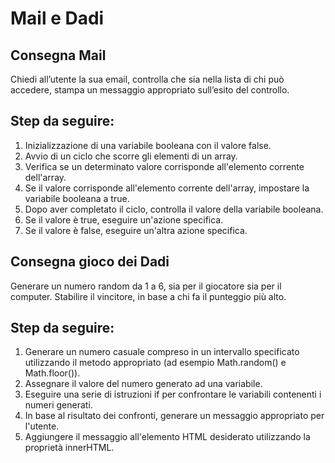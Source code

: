 Mail e Dadi
===

## Consegna Mail 

Chiedi all’utente la sua email,
controlla che sia nella lista di chi può accedere,
stampa un messaggio appropriato sull’esito del controllo.
## Step da seguire: 
1. Inizializzazione di una variabile booleana con il valore false.
2. Avvio di un ciclo che scorre gli elementi di un array.
3. Verifica se un determinato valore corrisponde all'elemento corrente dell'array.
4. Se il valore corrisponde all'elemento corrente dell'array, impostare la variabile booleana a true.
5. Dopo aver completato il ciclo, controlla il valore della variabile booleana.
6. Se il valore è true, eseguire un'azione specifica.
7. Se il valore è false, eseguire un'altra azione specifica.


## Consegna gioco dei Dadi

Generare un numero random da 1 a 6, sia per il giocatore sia per il computer.
Stabilire il vincitore, in base a chi fa il punteggio più alto.
## Step da seguire: 
1. Generare un numero casuale compreso in un intervallo specificato utilizzando il metodo appropriato (ad esempio Math.random() e Math.floor()).
2. Assegnare il valore del numero generato ad una variabile.
3. Eseguire una serie di istruzioni if per confrontare le variabili contenenti i numeri generati.
4. In base al risultato dei confronti, generare un messaggio appropriato per l'utente.
5. Aggiungere il messaggio all'elemento HTML desiderato utilizzando la proprietà innerHTML.
